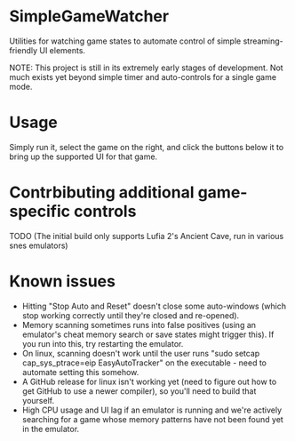# SimpleGameWatcher
Utilities for watching game states to automate control of simple streaming-friendly UI elements.

NOTE: This project is still in its extremely early stages of development.  Not much exists yet beyond simple timer and auto-controls for a single game mode.

# Usage
Simply run it, select the game on the right, and click the buttons below it to bring up the supported UI for that game.

# Contrbibuting additional game-specific controls
TODO (The initial build only supports Lufia 2's Ancient Cave, run in various snes emulators)

# Known issues
- Hitting "Stop Auto and Reset" doesn't close some auto-windows (which stop working correctly until they're closed and re-opened).
- Memory scanning sometimes runs into false positives (using an emulator's cheat memory search or save states might trigger this).  If you run into this, try restarting the emulator.
- On linux, scanning doesn't work until the user runs "sudo setcap cap_sys_ptrace=eip EasyAutoTracker" on the executable - need to automate setting this somehow.
- A GitHub release for linux isn't working yet (need to figure out how to get GitHub to use a newer compiler), so you'll need to build that yourself.
- High CPU usage and UI lag if an emulator is running and we're actively searching for a game whose memory patterns have not been found yet in the emulator.
